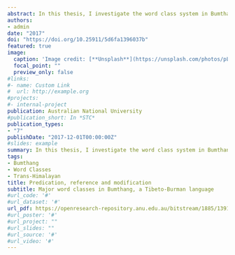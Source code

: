 ```yaml
---
abstract: In this thesis, I investigate the word class system in Bumthang, a Tibeto-Burman language from central Bhutan. Word classes form a fundamental part of basic linguistic analysis, as tasks like writing phrase structure rules or positing derivational affixes require assumptions about how words in a language are organised. Recent work on word classes has been typologically orientated, with discussion surrounding crosslinguistic comparison and organisation of word class systems found worldwide. As such, my thesis will give insights into the structure of word class systems in the Himalayas and how they work. Using morphosyntactic distribution, I find that there is evidence for common crosslinguistic word classes such as nouns, verbs and adjectives in Bumthang. However, while verbs are easily definable morphologically at the word level, nouns are instead defined syntactically at the phrase level. Furthermore, adjectives are clearly derived from verbs but are more nominal in their distribution. All three classes can be further divided into subclasses, which have restricted morphosyntactic distribution. The status of the three major word classes in Bumthang allows us to uncover language-internal regularities and compare cross-linguistic coding strategies.
authors:
- admin
date: "2017"
doi: "https://doi.org/10.25911/5d6fa1396037b"
featured: true
image:
  caption: 'Image credit: [**Unsplash**](https://unsplash.com/photos/pLCdAaMFLTE)'
  focal_point: ""
  preview_only: false
#links:
#- name: Custom Link
#  url: http://example.org
#projects:
#- internal-project
publication: Australian National University
#publication_short: In *STC*
publication_types:
- "7"
publishDate: "2017-12-01T00:00:00Z"
#slides: example
summary: In this thesis, I investigate the word class system in Bumthang, a Tibeto-Burman language from central Bhutan. The status of the three major word classes in Bumthang allows us to uncover language-internal regularities and compare cross-linguistic coding strategies.
tags:
- Bumthang
- Word Classes
- Trans-Himalayan
title: Predication, reference and modification
subtitle: Major word classes in Bumthang, a Tibeto-Burman language
#url_code: '#'
#url_dataset: '#'
url_pdf: https://openresearch-repository.anu.edu.au/bitstream/1885/139197/1/Peck%20N%20thesis%202017.pdf
#url_poster: '#'
#url_project: ""
#url_slides: ""
#url_source: '#'
#url_video: '#'
---
```

